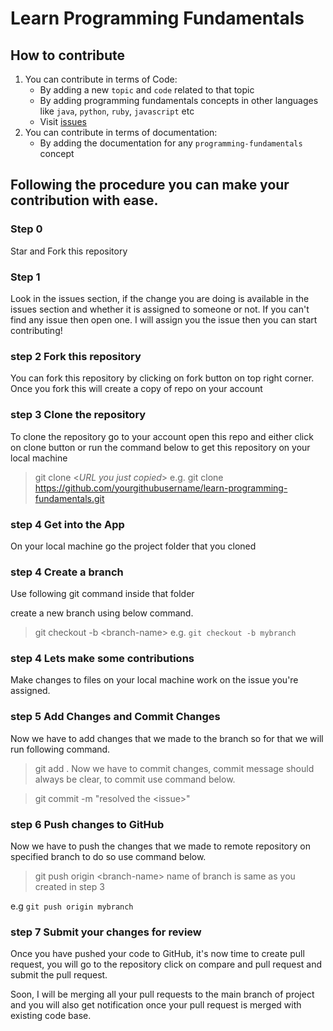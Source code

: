 
# Learn Programming Fundamentals
## How to contribute
1. You can contribute in terms of Code:
   - By adding a new `topic` and `code` related to that topic
   - By adding programming fundamentals concepts in other languages like `java`, `python`, `ruby`, `javascript` etc
   - Visit [issues](https://github.com/ShehrozIrfan/learn-programming-fundamentals/issues)
2. You can contribute in terms of documentation:
   - By adding the documentation for any `programming-fundamentals` concept

## Following the procedure you can make your contribution with ease.
### Step 0
Star and Fork this repository
### Step 1
Look in the issues section, if the change you are doing is available in the issues section and whether it is assigned to someone or not. 
If you can't find any issue then open one. I will assign you the issue then you can start contributing!
### step 2 Fork this repository
You can fork this repository by clicking on fork button on top right corner. Once you fork this will create a copy of repo on your account
### step 3 Clone the repository
To clone the repository go to your account open this repo and either click on clone button or run the command below to get this repository on your local machine

> git clone <_URL you just copied_>
e.g. git clone https://github.com/yourgithubusername/learn-programming-fundamentals.git

### step 4 Get into the App
On your local machine go the project folder that you cloned

### step 4 Create a branch
Use following git command inside that folder

create a new branch using below command.

> git checkout -b \<branch-name\>
e.g. `git checkout -b mybranch`

### step 4 Lets make some contributions
Make changes to files on your local machine work on the issue you're assigned.

### step 5 Add Changes and Commit Changes
Now we have to add changes that we made to the branch so for that we will run following command.

> git add .
Now we have to commit changes, commit message should always be clear, to commit use command below.

> git commit -m "resolved the \<issue\>"
### step 6 Push changes to GitHub
Now we have to push the changes that we made to remote repository on specified branch to do so use command below.

> git push origin \<branch-name\>
name of branch is same as you created in step 3

e.g `git push origin mybranch`

### step 7 Submit your changes for review
Once you have pushed your code to GitHub, it's now time to create pull request, you will go to the repository click on compare and pull request and submit the pull request.

Soon, I will be merging all your pull requests to the main branch of project and you will also get notification once your pull request is merged with existing code base.
